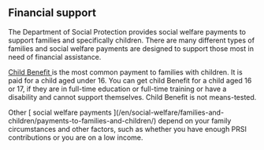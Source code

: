 ##  Financial support

The Department of Social Protection provides social welfare payments to
support families and specifically children. There are many different types of
families and social welfare payments are designed to support those most in
need of financial assistance.

[ Child Benefit ](/en/social-welfare/families-and-children/child-benefit/) is
the most common payment to families with children. It is paid for a child aged
under 16. You can get child Benefit for a child aged 16 or 17, if they are in
full-time education or full-time training or have a disability and cannot
support themselves. Child Benefit is not means-tested.

Other [ social welfare payments ](/en/social-welfare/families-and-
children/payments-to-families-and-children/) depend on your family
circumstances and other factors, such as whether you have enough PRSI
contributions or you are on a low income.
